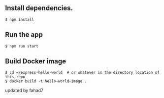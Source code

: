 ## Install dependencies.

```
$ npm install
```

## Run the app

```
$ npm run start
```

## Build Docker image

```
$ cd ~/express-hello-world  # or whatever is the directory location of this repo
$ docker build -t hello-world-image .
```




updated by fahad7
